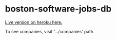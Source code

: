 # boston-software-jobs-db


[Live version on heroku here.](https://github.com/irvang/boston-software-jobs-db)

To see companies, visit '.../companies' path.
